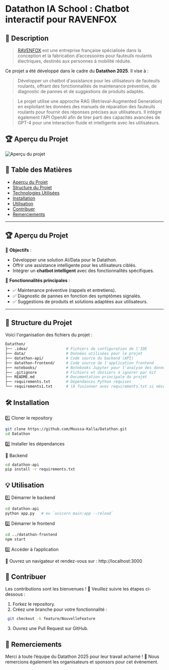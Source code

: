 # Datathon IA School : Chatbot interactif pour RAVENFOX

## 📌 Description
> [RAVENFOX](https://ravenfox.xyz/?srsltid=AfmBOorF6RvAbRO4FHaCXCqn_Y2YTsEUwo1jY0HmovVRmSG0yXSXZDXY) est une entreprise française spécialisée dans la conception et la fabrication d’accessoires pour fauteuils roulants électriques, destinés aux personnes à mobilité réduite.
> 
Ce projet a été développé dans le cadre du **Datathon 2025**. Il vise à :
> Développer un chatbot d'assistance pour les utilisateurs de fauteuils roulants, offrant des fonctionnalités de maintenance préventive, de diagnostic de pannes et de suggestions de produits adaptés.

> Le projet utilise une approche RAG (Retrieval-Augmented Generation) en exploitant les données des manuels de réparation des fauteuils roulants pour fournir des réponses précises aux utilisateurs. Il intègre également l'API OpenAI afin de tirer parti des capacités avancées de GPT-4 pour une interaction fluide et intelligente avec les utilisateurs.


## 🏆 Aperçu du Projet

![Aperçu du projet](/Users/moussa-kalla/Datathon/data/06637244-d253-4c11-9abe-52b973e46ca7.png)  <!-- Remplace par le bon chemin de ton image -->


## 📖 Table des Matières
- [Aperçu du Projet](#aperçu-du-projet)
- [Structure du Projet](#structure-du-projet)
- [Technologies Utilisées](#technologies-utilisées)
- [Installation](#installation)
- [Utilisation](#utilisation)
- [Contribuer](#contribuer)
- [Remerciements](#remerciements)

---

## 🏆 Aperçu du Projet
📌 **Objectifs** :
- Développer une solution AI/Data pour le Datathon.
- Offrir une assistance intelligente pour les utilisateurs ciblés.
- Intégrer un **chatbot intelligent** avec des fonctionnalités spécifiques.

📌 **Fonctionnalités principales** :
- ✅ Maintenance préventive (rappels et entretiens).
- ✅ Diagnostic de pannes en fonction des symptômes signalés.
- ✅ Suggestions de produits et solutions adaptées aux utilisateurs.

---

## 📂 Structure du Projet
Voici l'organisation des fichiers du projet :

```bash
Datathon/
├── .idea/                 # Fichiers de configuration de l'IDE
├── data/                  # Données utilisées pour le projet
├── datathon-api/          # Code source du backend (API)
├── datathon-frontend/     # Code source de l'application frontend
├── notebooks/             # Notebooks Jupyter pour l'analyse des données
├── .gitignore             # Fichiers et dossiers à ignorer par Git
├── README.md              # Documentation principale du projet
├── requirements.txt       # Dépendances Python requises
└── requirements1.txt      # (À fusionner avec requirements.txt si nécessaire)
```

## 🛠 Installation

1️⃣ Cloner le repository

```bash
git clone https://github.com/Moussa-Kalla/Datathon.git
cd Datathon
```

2️⃣ Installer les dépendances

🔹 Backend
```bash
cd datathon-api
pip install -r requirements.txt
```

## 💡 Utilisation

1️⃣ Démarrer le backend
```bash
cd datathon-api
python app.py   # ou `uvicorn main:app --reload`
```

2️⃣ Démarrer le frontend
```bash
cd ../datathon-frontend
npm start
```

3️⃣ Accéder à l’application

🔗 Ouvrez un navigateur et rendez-vous sur : http://localhost:3000

## 🤝 Contribuer

Les contributions sont les bienvenues ! 🎉
Veuillez suivre les étapes ci-dessous :
 1. Forkez le repository.
 2. Créez une branche pour votre fonctionnalité :
```bash
 git checkout -b feature/NouvelleFeature
```
 3.	Ouvrez une Pull Request sur GitHub.

 ## 🙌 Remerciements

Merci à toute l’équipe du Datathon 2025 pour leur travail acharné ! 🚀
Nous remercions également les organisateurs et sponsors pour cet événement.
